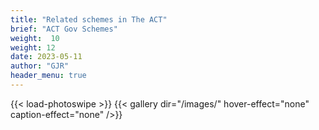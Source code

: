 ```yaml
---
title: "Related schemes in The ACT"
brief: "ACT Gov Schemes"
weight:  10
weight: 12 
date: 2023-05-11
author: "GJR"
header_menu: true
---   
```

 {{< load-photoswipe >}}
 {{< gallery dir="/images/" hover-effect="none" caption-effect="none"  />}}
 